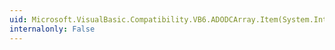 ```yaml
---
uid: Microsoft.VisualBasic.Compatibility.VB6.ADODCArray.Item(System.Int16)
internalonly: False
---
```

